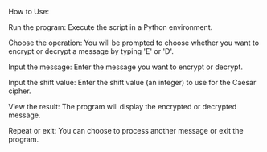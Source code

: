 How to Use:

Run the program: Execute the script in a Python environment.

Choose the operation: You will be prompted to choose whether you want to encrypt or decrypt a message by typing 'E' or 'D'.

Input the message: Enter the message you want to encrypt or decrypt.

Input the shift value: Enter the shift value (an integer) to use for the Caesar cipher.

View the result: The program will display the encrypted or decrypted message.

Repeat or exit: You can choose to process another message or exit the program.
